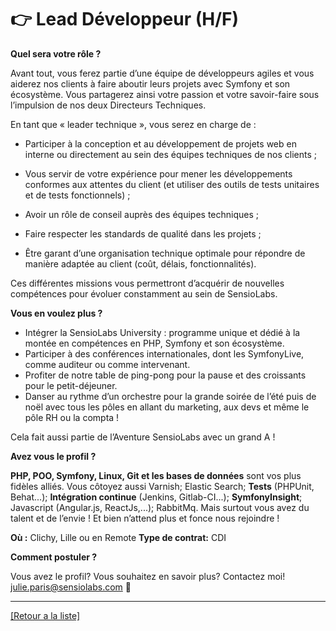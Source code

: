 # 👉 Lead Développeur (H/F)

**Quel sera votre rôle ?** 

Avant tout, vous ferez partie d’une équipe de développeurs agiles et vous aiderez nos clients à faire aboutir leurs projets avec Symfony et son écosystème. Vous partagerez ainsi votre passion et votre savoir-faire sous l’impulsion de nos deux Directeurs Techniques. 

En tant que « leader technique », vous serez en charge de : 

* Participer à la conception et au développement de projets web en interne ou directement au sein des équipes techniques de nos clients ;

* Vous servir de votre expérience pour mener les développements conformes aux attentes du client (et utiliser des outils de tests unitaires et de tests fonctionnels) ;

* Avoir un rôle de conseil auprès des équipes techniques ;

* Faire respecter les standards de qualité dans les projets ;

* Être garant d’une organisation technique optimale pour répondre de manière adaptée au client (coût, délais, fonctionnalités).

Ces différentes missions vous permettront d’acquérir de nouvelles compétences pour évoluer constamment au sein de SensioLabs.

**Vous en voulez plus ?**

* Intégrer la SensioLabs University : programme unique et dédié à la montée en compétences en PHP, Symfony et son écosystème.
* Participer à des conférences internationales, dont les SymfonyLive, comme auditeur ou comme intervenant.
* Profiter de notre table de ping-pong pour la pause et des croissants pour le petit-déjeuner.
* Danser au rythme d’un orchestre pour la grande soirée de l’été puis de noël avec tous les pôles en allant du marketing, aux devs et même le pôle RH ou la compta !

Cela fait aussi partie de l’Aventure SensioLabs avec un grand A !

**Avez vous le profil ?**

**PHP, POO, Symfony, Linux, Git et les bases de données** sont vos plus fidèles alliés. Vous côtoyez aussi Varnish; Elastic Search; **Tests** (PHPUnit, Behat...); **Intégration continue** (Jenkins, Gitlab-CI...); **SymfonyInsight**; Javascript (Angular.js, ReactJs,...); RabbitMq. Mais surtout vous avez du talent et de l’envie ! 
Et bien n’attend plus et fonce nous rejoindre !


**Où :** Clichy, Lille ou en Remote
**Type de contrat:** CDI


**Comment postuler ?**

Vous avez le profil? Vous souhaitez en savoir plus? Contactez moi! julie.paris@sensiolabs.com 📧

----
<a href="https://github.com/jparisSensio/job-board-symfony/blob/master/README.md">[Retour a la liste]</a>
